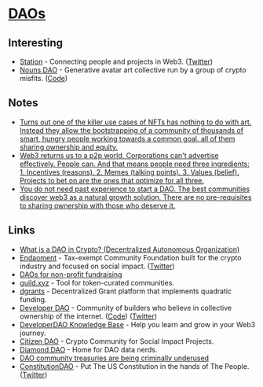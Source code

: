 # [DAOs](https://en.wikipedia.org/wiki/Decentralized_autonomous_organization)

## Interesting

- [Station](https://www.station.express/) - Connecting people and projects in Web3. ([Twitter](https://twitter.com/0xStation))
- [Nouns DAO](https://nouns.wtf/) - Generative avatar art collective run by a group of crypto misfits. ([Code](https://github.com/nounsDAO/nouns-monorepo))

## Notes

- [Turns out one of the killer use cases of NFTs has nothing to do with art. Instead they allow the bootstrapping of a community of thousands of smart, hungry people working towards a common goal. all of them sharing ownership and equity.](https://twitter.com/dabit3/status/1459546438531264514)
- [Web3 returns us to a p2p world. Corporations can't advertise effectively. People can. And that means people need three ingredients: 1. Incentives (reasons). 2. Memes (talking points). 3. Values (belief). Projects to bet on are the ones that optimize for all three.](https://twitter.com/divine_economy/status/1459638301967716360)
- [You do not need past experience to start a DAO. The best communities discover web3 as a natural growth solution. There are no pre-requisites to sharing ownership with those who deserve it.](https://twitter.com/Cooopahtroopa/status/1459620316024557570)

## Links

- [What is a DAO in Crypto? (Decentralized Autonomous Organization)](https://www.youtube.com/watch?v=KHm0uUPqmVE)
- [Endaoment](http://endaoment.org/) - Tax-exempt Community Foundation built for the crypto industry and focused on social impact. ([Twitter](https://twitter.com/endaomentdotorg))
- [DAOs for non-profit fundraising](https://twitter.com/zoink/status/1457520821233078277)
- [guild.xyz](https://github.com/AgoraSpaceDAO/guild.xyz) - Tool for token-curated communities.
- [dgrants](https://github.com/dcgtc/dgrants) - Decentralized Grant platform that implements quadratic funding.
- [Developer DAO](https://www.developerdao.com/) - Community of builders who believe in collective ownership of the internet. ([Code](https://github.com/Developer-DAO/developerdao.com)) ([Twitter](https://twitter.com/developer_dao))
- [DeveloperDAO Knowledge Base](https://github.com/Developer-DAO/resources) - Help you learn and grow in your Web3 journey.
- [Citizen DAO](https://citizendao.com/) - Crypto Community for Social Impact Projects.
- [Diamond DAO](https://www.diamonddao.xyz/) - Home for DAO data nerds.
- [DAO community treasuries are being criminally underused](https://twitter.com/AntonioMJuliano/status/1458844848560087070)
- [ConstitutionDAO](https://www.constitutiondao.com/) - Put The US Constitution in the hands of The People. ([Twitter](https://twitter.com/ConstitutionDAO))
